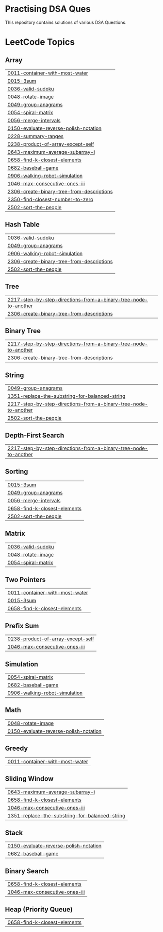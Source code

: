 # Practising DSA Ques

This repository contains solutions of various DSA Questions.



<!---LeetCode Topics Start-->
# LeetCode Topics
## Array
|  |
| ------- |
| [0011-container-with-most-water](https://github.com/saatviknagpal/dsa-practice/tree/master/0011-container-with-most-water) |
| [0015-3sum](https://github.com/saatviknagpal/dsa-practice/tree/master/0015-3sum) |
| [0036-valid-sudoku](https://github.com/saatviknagpal/dsa-practice/tree/master/0036-valid-sudoku) |
| [0048-rotate-image](https://github.com/saatviknagpal/dsa-practice/tree/master/0048-rotate-image) |
| [0049-group-anagrams](https://github.com/saatviknagpal/dsa-practice/tree/master/0049-group-anagrams) |
| [0054-spiral-matrix](https://github.com/saatviknagpal/dsa-practice/tree/master/0054-spiral-matrix) |
| [0056-merge-intervals](https://github.com/saatviknagpal/dsa-practice/tree/master/0056-merge-intervals) |
| [0150-evaluate-reverse-polish-notation](https://github.com/saatviknagpal/dsa-practice/tree/master/0150-evaluate-reverse-polish-notation) |
| [0228-summary-ranges](https://github.com/saatviknagpal/dsa-practice/tree/master/0228-summary-ranges) |
| [0238-product-of-array-except-self](https://github.com/saatviknagpal/dsa-practice/tree/master/0238-product-of-array-except-self) |
| [0643-maximum-average-subarray-i](https://github.com/saatviknagpal/dsa-practice/tree/master/0643-maximum-average-subarray-i) |
| [0658-find-k-closest-elements](https://github.com/saatviknagpal/dsa-practice/tree/master/0658-find-k-closest-elements) |
| [0682-baseball-game](https://github.com/saatviknagpal/dsa-practice/tree/master/0682-baseball-game) |
| [0906-walking-robot-simulation](https://github.com/saatviknagpal/dsa-practice/tree/master/0906-walking-robot-simulation) |
| [1046-max-consecutive-ones-iii](https://github.com/saatviknagpal/dsa-practice/tree/master/1046-max-consecutive-ones-iii) |
| [2306-create-binary-tree-from-descriptions](https://github.com/saatviknagpal/dsa-practice/tree/master/2306-create-binary-tree-from-descriptions) |
| [2350-find-closest-number-to-zero](https://github.com/saatviknagpal/dsa-practice/tree/master/2350-find-closest-number-to-zero) |
| [2502-sort-the-people](https://github.com/saatviknagpal/dsa-practice/tree/master/2502-sort-the-people) |
## Hash Table
|  |
| ------- |
| [0036-valid-sudoku](https://github.com/saatviknagpal/dsa-practice/tree/master/0036-valid-sudoku) |
| [0049-group-anagrams](https://github.com/saatviknagpal/dsa-practice/tree/master/0049-group-anagrams) |
| [0906-walking-robot-simulation](https://github.com/saatviknagpal/dsa-practice/tree/master/0906-walking-robot-simulation) |
| [2306-create-binary-tree-from-descriptions](https://github.com/saatviknagpal/dsa-practice/tree/master/2306-create-binary-tree-from-descriptions) |
| [2502-sort-the-people](https://github.com/saatviknagpal/dsa-practice/tree/master/2502-sort-the-people) |
## Tree
|  |
| ------- |
| [2217-step-by-step-directions-from-a-binary-tree-node-to-another](https://github.com/saatviknagpal/dsa-practice/tree/master/2217-step-by-step-directions-from-a-binary-tree-node-to-another) |
| [2306-create-binary-tree-from-descriptions](https://github.com/saatviknagpal/dsa-practice/tree/master/2306-create-binary-tree-from-descriptions) |
## Binary Tree
|  |
| ------- |
| [2217-step-by-step-directions-from-a-binary-tree-node-to-another](https://github.com/saatviknagpal/dsa-practice/tree/master/2217-step-by-step-directions-from-a-binary-tree-node-to-another) |
| [2306-create-binary-tree-from-descriptions](https://github.com/saatviknagpal/dsa-practice/tree/master/2306-create-binary-tree-from-descriptions) |
## String
|  |
| ------- |
| [0049-group-anagrams](https://github.com/saatviknagpal/dsa-practice/tree/master/0049-group-anagrams) |
| [1351-replace-the-substring-for-balanced-string](https://github.com/saatviknagpal/dsa-practice/tree/master/1351-replace-the-substring-for-balanced-string) |
| [2217-step-by-step-directions-from-a-binary-tree-node-to-another](https://github.com/saatviknagpal/dsa-practice/tree/master/2217-step-by-step-directions-from-a-binary-tree-node-to-another) |
| [2502-sort-the-people](https://github.com/saatviknagpal/dsa-practice/tree/master/2502-sort-the-people) |
## Depth-First Search
|  |
| ------- |
| [2217-step-by-step-directions-from-a-binary-tree-node-to-another](https://github.com/saatviknagpal/dsa-practice/tree/master/2217-step-by-step-directions-from-a-binary-tree-node-to-another) |
## Sorting
|  |
| ------- |
| [0015-3sum](https://github.com/saatviknagpal/dsa-practice/tree/master/0015-3sum) |
| [0049-group-anagrams](https://github.com/saatviknagpal/dsa-practice/tree/master/0049-group-anagrams) |
| [0056-merge-intervals](https://github.com/saatviknagpal/dsa-practice/tree/master/0056-merge-intervals) |
| [0658-find-k-closest-elements](https://github.com/saatviknagpal/dsa-practice/tree/master/0658-find-k-closest-elements) |
| [2502-sort-the-people](https://github.com/saatviknagpal/dsa-practice/tree/master/2502-sort-the-people) |
## Matrix
|  |
| ------- |
| [0036-valid-sudoku](https://github.com/saatviknagpal/dsa-practice/tree/master/0036-valid-sudoku) |
| [0048-rotate-image](https://github.com/saatviknagpal/dsa-practice/tree/master/0048-rotate-image) |
| [0054-spiral-matrix](https://github.com/saatviknagpal/dsa-practice/tree/master/0054-spiral-matrix) |
## Two Pointers
|  |
| ------- |
| [0011-container-with-most-water](https://github.com/saatviknagpal/dsa-practice/tree/master/0011-container-with-most-water) |
| [0015-3sum](https://github.com/saatviknagpal/dsa-practice/tree/master/0015-3sum) |
| [0658-find-k-closest-elements](https://github.com/saatviknagpal/dsa-practice/tree/master/0658-find-k-closest-elements) |
## Prefix Sum
|  |
| ------- |
| [0238-product-of-array-except-self](https://github.com/saatviknagpal/dsa-practice/tree/master/0238-product-of-array-except-self) |
| [1046-max-consecutive-ones-iii](https://github.com/saatviknagpal/dsa-practice/tree/master/1046-max-consecutive-ones-iii) |
## Simulation
|  |
| ------- |
| [0054-spiral-matrix](https://github.com/saatviknagpal/dsa-practice/tree/master/0054-spiral-matrix) |
| [0682-baseball-game](https://github.com/saatviknagpal/dsa-practice/tree/master/0682-baseball-game) |
| [0906-walking-robot-simulation](https://github.com/saatviknagpal/dsa-practice/tree/master/0906-walking-robot-simulation) |
## Math
|  |
| ------- |
| [0048-rotate-image](https://github.com/saatviknagpal/dsa-practice/tree/master/0048-rotate-image) |
| [0150-evaluate-reverse-polish-notation](https://github.com/saatviknagpal/dsa-practice/tree/master/0150-evaluate-reverse-polish-notation) |
## Greedy
|  |
| ------- |
| [0011-container-with-most-water](https://github.com/saatviknagpal/dsa-practice/tree/master/0011-container-with-most-water) |
## Sliding Window
|  |
| ------- |
| [0643-maximum-average-subarray-i](https://github.com/saatviknagpal/dsa-practice/tree/master/0643-maximum-average-subarray-i) |
| [0658-find-k-closest-elements](https://github.com/saatviknagpal/dsa-practice/tree/master/0658-find-k-closest-elements) |
| [1046-max-consecutive-ones-iii](https://github.com/saatviknagpal/dsa-practice/tree/master/1046-max-consecutive-ones-iii) |
| [1351-replace-the-substring-for-balanced-string](https://github.com/saatviknagpal/dsa-practice/tree/master/1351-replace-the-substring-for-balanced-string) |
## Stack
|  |
| ------- |
| [0150-evaluate-reverse-polish-notation](https://github.com/saatviknagpal/dsa-practice/tree/master/0150-evaluate-reverse-polish-notation) |
| [0682-baseball-game](https://github.com/saatviknagpal/dsa-practice/tree/master/0682-baseball-game) |
## Binary Search
|  |
| ------- |
| [0658-find-k-closest-elements](https://github.com/saatviknagpal/dsa-practice/tree/master/0658-find-k-closest-elements) |
| [1046-max-consecutive-ones-iii](https://github.com/saatviknagpal/dsa-practice/tree/master/1046-max-consecutive-ones-iii) |
## Heap (Priority Queue)
|  |
| ------- |
| [0658-find-k-closest-elements](https://github.com/saatviknagpal/dsa-practice/tree/master/0658-find-k-closest-elements) |
<!---LeetCode Topics End-->
